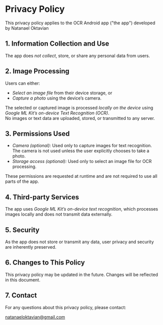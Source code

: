 # Privacy Policy

This privacy policy applies to the OCR Android app ("the app") developed by Natanael Oktavian

## 1. Information Collection and Use

The app does *not collect*, store, or share any personal data from users.

## 2. Image Processing

Users can either:
- *Select an image file* from their device storage, or
- *Capture a photo* using the device’s camera.

The selected or captured image is processed *locally on the device* using *Google ML Kit’s on-device Text Recognition (OCR)*.  
No images or text data are uploaded, stored, or transmitted to any server.

## 3. Permissions Used

- *Camera (optional):* Used only to capture images for text recognition. The camera is not used unless the user explicitly chooses to take a photo.
- *Storage access (optional):* Used only to select an image file for OCR processing.

These permissions are requested at runtime and are not required to use all parts of the app.

## 4. Third-party Services

The app uses *Google ML Kit’s on-device text recognition*, which processes images locally and does not transmit data externally.

## 5. Security

As the app does not store or transmit any data, user privacy and security are inherently preserved.

## 6. Changes to This Policy

This privacy policy may be updated in the future. Changes will be reflected in this document.

## 7. Contact

For any questions about this privacy policy, please contact:

natanaeloktavian@gmail.com
